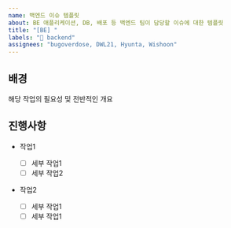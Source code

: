```yaml
---
name: 백엔드 이슈 템플릿
about: BE 애플리케이션, DB, 배포 등 백엔드 팀이 담당할 이슈에 대한 템플릿
title: "[BE] "
labels: "🕋 backend"
assignees: "bugoverdose, DWL21, Hyunta, Wishoon"
---
```


## 배경

해당 작업의 필요성 및 전반적인 개요

## 진행사항

- 작업1

  - [ ] 세부 작업1
  - [ ] 세부 작업2

- 작업2

  - [ ] 세부 작업1
  - [ ] 세부 작업1

<!--
## 공유사항

해당 작업을 수행함에 있어 주의해야 할 사항에 대한 설명
-->

<!--
    아래 작업들을 완료 후 주석은 전부 제거
    1. Assignees에 해당 작업과 관련된 팀원들만 배정되도록 수정
    2. labels 목록 수정
    3. Projects에 현재 진행 중인 스프린트에 해당되는 칸반보드 등록
    4. 개별 작업을 진행하면서 진행사항의 체크리스트들을 칸반보드에서 하나씩 체크
-->
